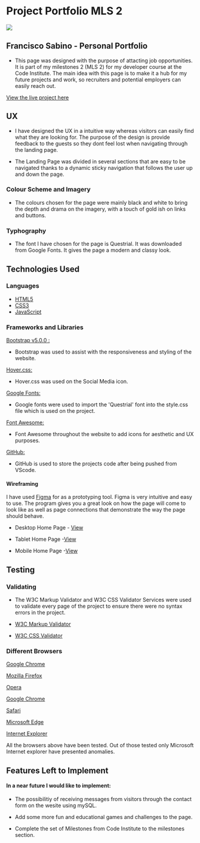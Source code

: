 # Project Portfolio MLS 2

<img src="https://github.com/fdasabino/Portfolio-Project/blob/master/assets/images/Wire.png">

## Francisco Sabino - Personal Portfolio

- This page was designed with the purpose of attacting job opportunities. It is part of my milestones 2 (MLS 2) for my developer course at the Code Institute. The main idea with this page is to make it a hub for my future projects and work, so recruiters and potential employers can easily reach out.

[View the live project here](https://fdasabino.github.io/Portfolio-Project/)

## UX

- I have designed the UX in a intuitive way whereas visitors can easily find what they are looking for. The purpose of the design is provide feedback to the guests so they dont feel lost when navigating through the landing page.

- The Landing Page was divided in several sections that are easy to be navigated thanks to a dynamic sticky navigation that follows the user up and down the page.

### Colour Scheme and Imagery

- The colours chosen for the page were mainly black and white to bring the depth and drama on the imagery, with a touch of gold ish on links and buttons.

### Typhography

- The font I have chosen for the page is Questrial. It was downloaded from Google Fonts. It gives the page a modern and classy look.

## Technologies Used

### Languages

- [HTML5](https://en.wikipedia.org/wiki/HTML5)
- [CSS3](https://en.wikipedia.org/wiki/Cascading_Style_Sheets)
- [JavaScript](https://en.wikipedia.org/wiki/javascript)

### Frameworks and Libraries

[Bootstrap v5.0.0 :](https://getbootstrap.com/)

- Bootstrap was used to assist with the responsiveness and styling of the website.

[Hover.css:](https://ianlunn.github.io/Hover/)

- Hover.css was used on the Social Media icon.

[Google Fonts:](https://fonts.google.com/)

- Google fonts were used to import the 'Questrial' font into the style.css file which is used on the project.

[Font Awesome:](https://fontawesome.com/)

- Font Awesome throughout the website to add icons for aesthetic and UX purposes.

[GitHub:](https://github.com/)

- GitHub is used to store the projects code after being pushed from VScode.

#### Wireframing

I have used [Figma](https://figma.com/) for as a prototyping tool. Figma is very intuitive and easy to use. The program gives you a great look on how the page will come to look like as well as page connections that demonstrate the way the page should behave.

- Desktop Home Page - [View](https://www.figma.com/proto/YIKdCz5k5o1l4NaIjVVt1h/Francisco-Sabino-Portfolio?node-id=7%3A191)

- Tablet Home Page -[View](https://www.figma.com/proto/YIKdCz5k5o1l4NaIjVVt1h/Francisco-Sabino---Portfolio?node-id=7%3A199&scaling=min-zoom)

- Mobile Home Page -[View](https://www.figma.com/proto/YIKdCz5k5o1l4NaIjVVt1h/Francisco-Sabino-Portfolio?node-id=0%3A1)

## Testing

### Validating

- The W3C Markup Validator and W3C CSS Validator Services were used to validate every page of the project to ensure there were no syntax errors in the project.

- [W3C Markup Validator](https://jigsaw.w3.org/css-validator/#validate_by_input)
- [W3C CSS Validator](https://jigsaw.w3.org/css-validator/#validate_by_input)

### Different Browsers

[Google Chrome](https://www.google.com/chrome/)

[Mozilla Firefox](https://www.mozilla.org/en-US/firefox/new/)

[Opera](https://www.opera.com/)

[Google Chrome](https://www.google.com/chrome/)

[Safari](https://www.apple.com/safari/)

[Microsoft Edge](https://www.microsoft.com/en-us/edge)

[Internet Explorer](https://support.microsoft.com/en-us/windows/internet-explorer-downloads-d49e1f0d-571c-9a7b-d97e-be248806ca70)

All the browsers above have been tested. Out of those tested only Microsoft Internet explorer have presented anomalies.

## Features Left to Implement

#### In a near future I would like to implement:

- The possibilitiy of receiving messages from visitors through the contact form on the wesite using mySQL.

- Add some more fun and educational games and challenges to the page.

- Complete the set of Milestones from Code Institute to the milestones section.
